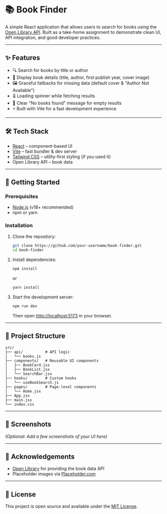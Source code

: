 # 📚 Book Finder

A simple React application that allows users to search for books using the [Open Library API](https://openlibrary.org/developers/api).
Built as a take-home assignment to demonstrate clean UI, API integration, and good developer practices.

---

## ✨ Features

* 🔍 Search for books by title or author
* 📖 Display book details (title, author, first publish year, cover image)
* 🖼️ Graceful fallbacks for missing data (default cover & "Author Not Available")
* ⏳ Loading spinner while fetching results
* 🚫 Clear "No books found" message for empty results
* ⚡ Built with Vite for a fast development experience

---

## 🛠️ Tech Stack

* [React](https://react.dev/) – component-based UI
* [Vite](https://vitejs.dev/) – fast bundler & dev server
* [Tailwind CSS](https://tailwindcss.com/) – utility-first styling (if you used it)
* Open Library API – book data

---

## 🚀 Getting Started

### Prerequisites

* [Node.js](https://nodejs.org/) (v18+ recommended)
* npm or yarn

### Installation

1. Clone the repository:

   ```bash
   git clone https://github.com/your-username/book-finder.git
   cd book-finder
   ```

2. Install dependencies:

   ```bash
   npm install
   ```

   or

   ```bash
   yarn install
   ```

3. Start the development server:

   ```bash
   npm run dev
   ```

   Then open [http://localhost:5173](http://localhost:5173) in your browser.

---

## 📂 Project Structure

```
src/
├── api/          # API logic
│   └── books.js
├── components/   # Reusable UI components
│   ├── BookCard.jsx
│   ├── BookList.jsx
│   └── SearchBar.jsx
├── hooks/        # Custom hooks
│   └── useBookSearch.js
├── pages/        # Page-level components
│   └── Home.jsx
├── App.jsx
├── main.jsx
└── index.css
```

---

## 📸 Screenshots

*(Optional: Add a few screenshots of your UI here)*

---

## 🙌 Acknowledgements

* [Open Library](https://openlibrary.org/) for providing the book data API
* Placeholder images via [Placeholder.com](https://placeholder.com/)

---

## 📝 License

This project is open source and available under the [MIT License](LICENSE).
